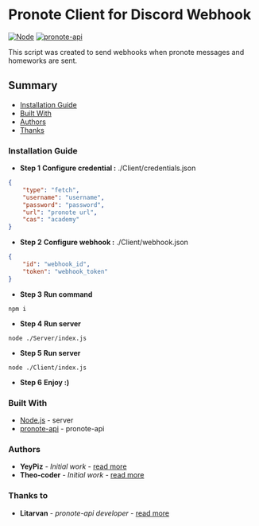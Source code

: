# Pronote Client for Discord Webhook

[![Node](https://img.shields.io/badge/Node-v12.14.1-green.svg)](https://nodejs.org/fr/)
[![pronote-api](https://img.shields.io/badge/pronote--api-by%20Litarvan-blue.svg)](https://github.com/Litarvan/pronote-api)

This script was created to send webhooks when pronote messages and homeworks are sent.

## Summary

- [Installation Guide](#install)
- [Built With](#build)
- [Authors](#author)
- [Thanks](#thanks)

### Installation Guide <a id="install"></a>

- **Step 1** __Configure credential :__  ./Client/credentials.json
```json
{
    "type": "fetch",
    "username": "username",
    "password": "password",
    "url": "pronote url",
    "cas": "academy"
}
```

- **Step 2** __Configure webhook :__ ./Client/webhook.json
```json
{
    "id": "webhook_id",
    "token": "webhook_token"
}
```

- **Step 3** __Run command__
```
npm i
```

- **Step 4** __Run server__
```
node ./Server/index.js
```

- **Step 5** __Run server__
```
node ./Client/index.js
```

- **Step 6** __Enjoy :)__

### Built With <a id="build"></a>

- [Node.js](https://nodejs.org/fr/) - server
- [pronote-api](https://github.com/Litarvan/pronote-api) - pronote-api

### Authors <a id="author"></a>

* **YeyPiz** - *Initial work* - [read more](https://github.com/TeissierYannis)
* **Theo-coder** - *Initial work* - [read more](https://github.com/theo-coder)

### Thanks to <a id="thanks"></a>

* **Litarvan** - *pronote-api developer* - [read more](https://github.com/Litarvan/)
